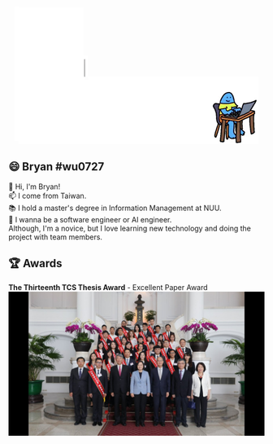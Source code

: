
<p align="center">
  <img src="introdution.gif" alt="animated" />
</p>

## 😄 Bryan #wu0727 <br> 
👋 Hi, I'm Bryan!<br> 
📫 I come from Taiwan.<br>
📚 I hold a master's degree in Information Management at NUU.<br>
🌱 I wanna be a software engineer or AI engineer. <br>
Although, I'm a novice, but I love learning new technology and doing the project with team members.<br>

## 🏆 Awards
**The Thirteenth TCS Thesis Award** - Excellent Paper Award
![image](photo_TCS.jpg)
<!--
**wu0727/wu0727** is a ✨ _special_ ✨ repository because its `README.md` (this file) appears on your GitHub profile.

Here are some ideas to get you started:

- 🔭 I’m currently working on ...
- 🌱 I’m currently learning ...
- 👯 I’m looking to collaborate on ...
- 🤔 I’m looking for help with ...
- 💬 Ask me about ...
- 📫 How to reach me: ...
-  Pronouns: ...
- ⚡ Fun fact: ...
-->
